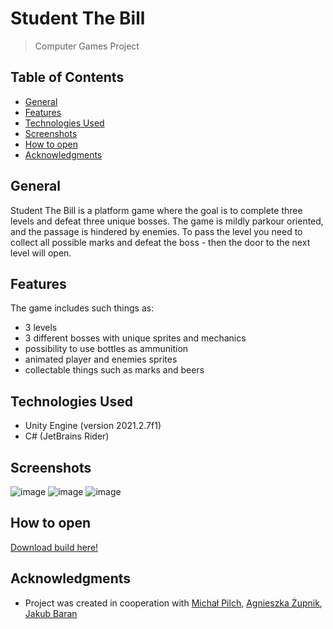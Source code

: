 # Student The Bill
> Computer Games Project

## Table of Contents
- [General](#General)
- [Features](#Features)
- [Technologies Used](#technologies-Used)
- [Screenshots](#Screenshots)
- [How to open](#how-to-open)
- [Acknowledgments](#Acknowledgments)

## General
Student The Bill is a platform game where the goal is to complete three levels and defeat three unique bosses. The game is mildly parkour oriented, and the passage is hindered by enemies. To pass the level you need to collect all possible marks and defeat the boss - then the door to the next level will open.

## Features
The game includes such things as:
- 3 levels
- 3 different bosses with unique sprites and mechanics
- possibility to use bottles as ammunition
- animated player and enemies sprites
- collectable things such as marks and beers

## Technologies Used
- Unity Engine (version 2021.2.7f1)
- C# (JetBrains Rider)

## Screenshots
![image](https://user-images.githubusercontent.com/56031715/174045400-d8d31897-ea46-4589-9c9c-28c0c0bd6529.png)
![image](https://user-images.githubusercontent.com/56031715/174045591-1cfc0ff2-2a5b-4a74-af51-271fef122d74.png)
![image](https://user-images.githubusercontent.com/56031715/174045715-cca0030e-7719-4e32-b5ae-2376a1aebc16.png)


## How to open 
[Download build here!](https://drive.google.com/drive/folders/18At6J5TcxDbN1x-jFBcWrNVj2qUt63Sw?usp=sharing)

## Acknowledgments
- Project was created in cooperation with [Michał Pilch](https://github.com/mipil19), [Agnieszka Żupnik](https://github.com/agnieszkowe), [Jakub Baran](https://github.com/naitoramu)
